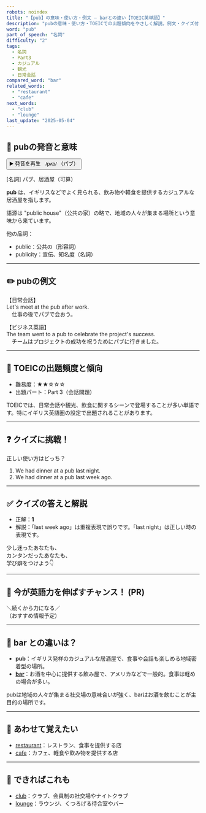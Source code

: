 ```yaml
---
robots: noindex
title: "【pub】の意味・使い方・例文 ― barとの違い【TOEIC英単語】"
description: "pubの意味・使い方・TOEICでの出題傾向をやさしく解説。例文・クイズ付きでbarとの違いもわかりやすく学べます。"
word: "pub"
part_of_speech: "名詞"
difficulty: "2"
tags:
  - 名詞
  - Part3
  - カジュアル
  - 観光
  - 日常会話
compared_word: "bar"
related_words:
  - "restaurant"
  - "cafe"
next_words:
  - "club"
  - "lounge"
last_update: "2025-05-04"
---
```


## 🔰 pubの発音と意味

<button class="play-audio" onclick="playTTS('pub')">
  <span class="play-audio-main">
    ▶️ 発音を再生　/pʌb/
  </span>
  <span class="play-audio-sub">
    （パブ）
  </span>
</button>

[名詞] パブ、居酒屋（可算）

**pub** は、イギリスなどでよく見られる、飲み物や軽食を提供するカジュアルな居酒屋を指します。

語源は "public house"（公共の家）の略で、地域の人々が集まる場所という意味から来ています。

他の品詞：  
- public：公共の（形容詞）
- publicity：宣伝、知名度（名詞）

---

## ✏️ pubの例文

【日常会話】  
Let's meet at the pub after work.  
　仕事の後でパブで会おう。

【ビジネス英語】  
The team went to a pub to celebrate the project's success.  
　チームはプロジェクトの成功を祝うためにパブに行きました。

---

## 🎯 TOEICの出題頻度と傾向

- 難易度：★★☆☆☆
- 出題パート：Part 3（会話問題）

TOEICでは、日常会話や観光、飲食に関するシーンで登場することが多い単語です。特にイギリス英語圏の設定で出題されることがあります。

---

## ❓ クイズに挑戦！

正しい使い方はどっち？

1. We had dinner at a pub last night.  
2. We had dinner at a pub last week ago.

---

## ✅ クイズの答えと解説

- 正解：**1**
- 解説：「last week ago」は重複表現で誤りです。「last night」は正しい時の表現です。

少し迷ったあなたも、  
カンタンだったあなたも、  
学び癖をつけよう👇️

---

## 🚀 今が英語力を伸ばすチャンス！ (PR)

<div class="info-center">
＼続くから力になる／<br>  
（おすすめ情報予定）
</div>

---

## 🤔  bar との違いは？

- **pub**：イギリス発祥のカジュアルな居酒屋で、食事や会話も楽しめる地域密着型の場所。
- **[bar](/bar)**：お酒を中心に提供する飲み屋で、アメリカなどで一般的。食事は軽めの場合が多い。

pubは地域の人々が集まる社交場の意味合いが強く、barはお酒を飲むことが主目的の場所です。

---

## 🧩 あわせて覚えたい

- [restaurant](/restaurant)：レストラン、食事を提供する店
- [cafe](/cafe)：カフェ、軽食や飲み物を提供する店

---

## 📖 できればこれも

- [club](/club)：クラブ、会員制の社交場やナイトクラブ
- [lounge](/lounge)：ラウンジ、くつろげる待合室やバー

<!-- cvid: aid28_bid33 -->
